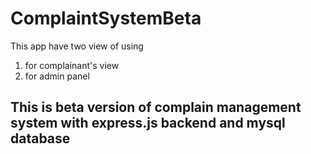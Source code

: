 # ComplaintSystemBeta
This app have two view of using
1. for complainant's view
2. for admin panel
## This is beta version of complain management system with express.js backend and mysql database
